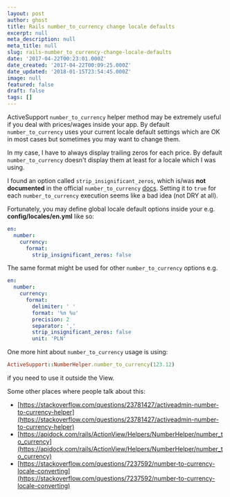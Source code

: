 ```yaml
---
layout: post
author: ghost
title: Rails number_to_currency change locale defaults
excerpt: null
meta_description: null
meta_title: null
slug: rails-number_to_currency-change-locale-defaults
date: '2017-04-22T00:23:01.000Z'
date_created: '2017-04-22T00:09:25.000Z'
date_updated: '2018-01-15T23:54:45.000Z'
image: null
featured: false
draft: false
tags: []
---
```

ActiveSupport `number_to_currency` helper method may be extremely useful if you deal with prices/wages inside your app. By default `number_to_currency` uses your current locale default settings which are OK in most cases but sometimes you may want to change them.

In my case, I have to always display trailing zeros for each price. By default `number_to_currency` doesn't display them at least for a locale which I was using.

I found an option called `strip_insignificant_zeros`, which is/was **not documented** in the official `number_to_currency` [docs](http://api.rubyonrails.org/classes/ActionView/Helpers/NumberHelper.html). Setting it to `true` for each `number_to_currency` execution seems like a bad idea (not DRY at all).

Fortunately, you may define global locale default options inside your e.g. **config/locales/en.yml** like so:
```yaml
en:
  number:
    currency:
      format:
        strip_insignificant_zeros: false
```

The same format might be used for other `number_to_currency` options e.g.
```yaml
en:
  number:
    currency:
      format:
        delimiter: ' '
        format: '%n %u'
        precision: 2
        separator: ','
        strip_insignificant_zeros: false
        unit: 'PLN'
```

One more hint about `number_to_currency` usage is using:
```ruby
ActiveSupport::NumberHelper.number_to_currency(123.12)
```
if you need to use it outside the View.

Some other places where people talk about this:

- [https://stackoverflow.com/questions/23781427/activeadmin-number-to-currency-helper](https://stackoverflow.com/questions/23781427/activeadmin-number-to-currency-helper)
- [https://apidock.com/rails/ActionView/Helpers/NumberHelper/number_to_currency](https://apidock.com/rails/ActionView/Helpers/NumberHelper/number_to_currency)
- [https://stackoverflow.com/questions/7237592/number-to-currency-locale-converting](https://stackoverflow.com/questions/7237592/number-to-currency-locale-converting)
